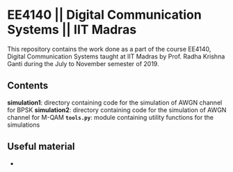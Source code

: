 # EE4140 || Digital Communication Systems || IIT Madras

This repository contains the work done as a part of the course EE4140, Digital Communication Systems taught at IIT Madras by Prof. Radha Krishna Ganti during the July to November semester of 2019.

## Contents

__simulation1__: directory containing code for the simulation of AWGN channel for BPSK
__simulation2__: directory containing code for the simulation of AWGN channel for M-QAM
__```tools.py```__: module containing utility functions for the simulations

## Useful material

-